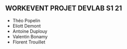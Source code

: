 ## WORKEVENT PROJET DEVLAB S1 21 

- Théo Popelin
- Eliott Demont
- Antoine Duplouy
- Valentin Bonamy
- Florent Trouillet
